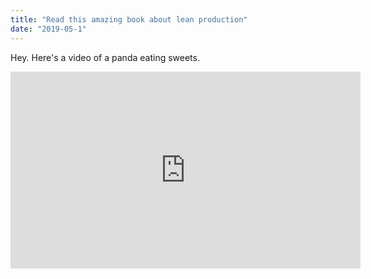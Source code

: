 ```yaml
---
title: "Read this amazing book about lean production"
date: "2019-05-1"
---
```


Hey.
Here's a video of a panda eating sweets.

<iframe width="560" height="315" src="https://www.youtube.com/embed/4n0xNbfJLR8" frameborder="0" allowfullscreen></iframe
